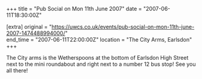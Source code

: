 +++
title = "Pub Social on Mon 11th June 2007"
date = "2007-06-11T18:30:00Z"

[extra]
original = "https://uwcs.co.uk/events/pub-social-on-mon-11th-june-2007-1474488994000/"    
end_time = "2007-06-11T22:00:00Z"
location = "The City Arms, Earlsdon"
+++

The City arms is the Wetherspoons at the bottom of Earlsdon High Street next to the mini roundabout and right next to a number 12 bus stop\! See you all there\!

